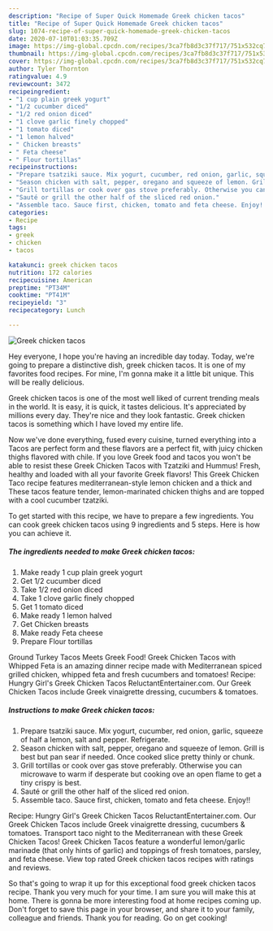 ```yaml
---
description: "Recipe of Super Quick Homemade Greek chicken tacos"
title: "Recipe of Super Quick Homemade Greek chicken tacos"
slug: 1074-recipe-of-super-quick-homemade-greek-chicken-tacos
date: 2020-07-10T01:03:35.709Z
image: https://img-global.cpcdn.com/recipes/3ca7fb8d3c37f717/751x532cq70/greek-chicken-tacos-recipe-main-photo.jpg
thumbnail: https://img-global.cpcdn.com/recipes/3ca7fb8d3c37f717/751x532cq70/greek-chicken-tacos-recipe-main-photo.jpg
cover: https://img-global.cpcdn.com/recipes/3ca7fb8d3c37f717/751x532cq70/greek-chicken-tacos-recipe-main-photo.jpg
author: Tyler Thornton
ratingvalue: 4.9
reviewcount: 3472
recipeingredient:
- "1 cup plain greek yogurt"
- "1/2 cucumber diced"
- "1/2 red onion diced"
- "1 clove garlic finely chopped"
- "1 tomato diced"
- "1 lemon halved"
- " Chicken breasts"
- " Feta cheese"
- " Flour tortillas"
recipeinstructions:
- "Prepare tsatziki sauce. Mix yogurt, cucumber, red onion, garlic, squeeze of half a lemon, salt and pepper. Refrigerate."
- "Season chicken with salt, pepper, oregano and squeeze of lemon. Grill is best but pan sear if needed. Once cooked slice pretty thinly or chunk."
- "Grill tortillas or cook over gas stove preferably. Otherwise you can microwave to warm if desperate but cooking ove an open flame to get a tiny crispy is best."
- "Sauté or grill the other half of the sliced red onion."
- "Assemble taco. Sauce first, chicken, tomato and feta cheese. Enjoy!!"
categories:
- Recipe
tags:
- greek
- chicken
- tacos

katakunci: greek chicken tacos 
nutrition: 172 calories
recipecuisine: American
preptime: "PT34M"
cooktime: "PT41M"
recipeyield: "3"
recipecategory: Lunch

---
```



![Greek chicken tacos](https://img-global.cpcdn.com/recipes/3ca7fb8d3c37f717/751x532cq70/greek-chicken-tacos-recipe-main-photo.jpg)

Hey everyone, I hope you're having an incredible day today. Today, we're going to prepare a distinctive dish, greek chicken tacos. It is one of my favorites food recipes. For mine, I'm gonna make it a little bit unique. This will be really delicious.

Greek chicken tacos is one of the most well liked of current trending meals in the world. It is easy, it is quick, it tastes delicious. It's appreciated by millions every day. They're nice and they look fantastic. Greek chicken tacos is something which I have loved my entire life.

Now we&#39;ve done everything, fused every cuisine, turned everything into a Tacos are perfect form and these flavors are a perfect fit, with juicy chicken thighs flavored with chile. If you love Greek food and tacos you won&#39;t be able to resist these Greek Chicken Tacos with Tzatziki and Hummus! Fresh, healthy and loaded with all your favorite Greek flavors! This Greek Chicken Taco recipe features mediterranean-style lemon chicken and a thick and These tacos feature tender, lemon-marinated chicken thighs and are topped with a cool cucumber tzatziki.


To get started with this recipe, we have to prepare a few ingredients. You can cook greek chicken tacos using 9 ingredients and 5 steps. Here is how you can achieve it.

<!--inarticleads1-->

##### The ingredients needed to make Greek chicken tacos:

1. Make ready 1 cup plain greek yogurt
1. Get 1/2 cucumber diced
1. Take 1/2 red onion diced
1. Take 1 clove garlic finely chopped
1. Get 1 tomato diced
1. Make ready 1 lemon halved
1. Get  Chicken breasts
1. Make ready  Feta cheese
1. Prepare  Flour tortillas


Ground Turkey Tacos Meets Greek Food! Greek Chicken Tacos with Whipped Feta is an amazing dinner recipe made with Mediterranean spiced grilled chicken, whipped feta and fresh cucumbers and tomatoes! Recipe: Hungry Girl&#39;s Greek Chicken Tacos ReluctantEntertainer.com. Our Greek Chicken Tacos include Greek vinaigrette dressing, cucumbers &amp; tomatoes. 

<!--inarticleads2-->

##### Instructions to make Greek chicken tacos:

1. Prepare tsatziki sauce. Mix yogurt, cucumber, red onion, garlic, squeeze of half a lemon, salt and pepper. Refrigerate.
1. Season chicken with salt, pepper, oregano and squeeze of lemon. Grill is best but pan sear if needed. Once cooked slice pretty thinly or chunk.
1. Grill tortillas or cook over gas stove preferably. Otherwise you can microwave to warm if desperate but cooking ove an open flame to get a tiny crispy is best.
1. Sauté or grill the other half of the sliced red onion.
1. Assemble taco. Sauce first, chicken, tomato and feta cheese. Enjoy!!


Recipe: Hungry Girl&#39;s Greek Chicken Tacos ReluctantEntertainer.com. Our Greek Chicken Tacos include Greek vinaigrette dressing, cucumbers &amp; tomatoes. Transport taco night to the Mediterranean with these Greek Chicken Tacos! Greek Chicken Tacos feature a wonderful lemon/garlic marinade (that only hints of garlic) and toppings of fresh tomatoes, parsley, and feta cheese. View top rated Greek chicken tacos recipes with ratings and reviews. 

So that's going to wrap it up for this exceptional food greek chicken tacos recipe. Thank you very much for your time. I am sure you will make this at home. There is gonna be more interesting food at home recipes coming up. Don't forget to save this page in your browser, and share it to your family, colleague and friends. Thank you for reading. Go on get cooking!
